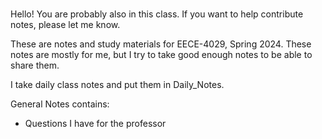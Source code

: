 # 
Hello! You are probably also in this class. If you want to help contribute notes, please let me know.

These are notes and study materials for EECE-4029, Spring 2024. These notes are mostly for me, but I try to take good enough notes to be able to share them.

I take daily class notes and put them in Daily_Notes.

General Notes contains:

- Questions I have for the professor



